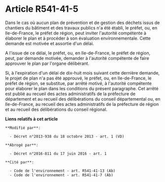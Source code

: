 # Article R541-41-5

Dans le cas où aucun plan de prévention et de gestion des déchets issus de chantiers du bâtiment et des travaux publics n'a
été établi, le préfet, ou, en Ile-de-France, le préfet de région, peut inviter l'autorité compétente à élaborer le plan et à
procéder à son évaluation environnementale. Cette demande est motivée et assortie d'un délai. 

A l'issue de ce délai, le préfet, ou, en Ile-de-France, le préfet de région, peut, par demande motivée, demander à l'autorité
compétente de faire approuver le plan par l'organe délibérant. 

Si, à l'expiration d'un délai de dix-huit mois suivant cette dernière demande, le projet de plan n'a pas été approuvé, le
préfet, ou, en Ile-de-France, le préfet de région, se substitue, par arrêté motivé, à l'autorité compétente pour élaborer le
plan dans les conditions du présent paragraphe. Cet arrêté est publié au recueil des actes administratifs de la préfecture de
département et au recueil des délibérations du conseil départemental ou, en Ile-de-France, au recueil des actes
administratifs de la préfecture de région et au recueil des délibérations du conseil régional.

**Liens relatifs à cet article**

	**Modifié par**:

	  - Décret n°2013-938 du 18 octobre 2013 - art. 1 (VD)

	**Abrogé par**:

	  - Décret n°2016-811 du 17 juin 2016 - art. 1

	**Cité par**:

	  - Code de l'environnement - art. R541-41-13 (Ab)
	  - Code de l'environnement - art. R541-41-7 (Ab)
